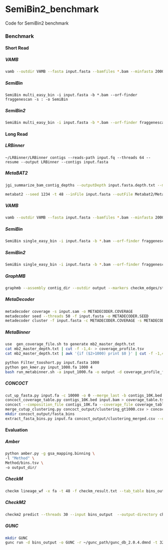 # SemiBin2_benchmark



Code for SemiBin2 benchmark

### Benchmark  ###

#### Short Read ####

##### VAMB #####

```bash
vamb --outdir VAMB --fasta input.fasta --bamfiles *.bam --minfasta 200000 -m 2000 --cuda -o :
```

##### SemiBin #####

```ba
SemiBin multi_easy_bin -i input.fasta -b *.bam --orf-finder fraggenescan -s : -o SemiBin
```

##### SemiBin2 #####

```bash
SemiBin multi_easy_bin -i input.fasta -b *.bam --orf-finder fraggenescan -s : --self-supervised -o SemiBin2
```

#### Long Read ####

##### LRBinner #####

```ba
~/LRBinner/LRBinner contigs --reads-path input.fq --threads 64 --resume --output LRBinner --contigs input.fasta
```

##### MetaBAT2 #####

```bash
jgi_summarize_bam_contig_depths --outputDepth input.fasta.depth.txt --minContigLength 1000 --minContigDepth 1 input.bam --percentIdentity 50

metabat2 --seed 1234 -t 48 --inFile input.fasta --outFile Metabat2/Metabat2 --abdFile input.fasta.depth.txt
```

##### VAMB #####

```bash
vamb --outdir VAMB --fasta input.fasta --bamfiles *.bam --minfasta 200000 -m 2000 --cuda 
```

##### SemiBin #####

```bash
SemiBin single_easy_bin -i input.fasta -b *.bam --orf-finder fraggenescan -o SemiBin
```

##### SemiBin2 #####

```bash
SemiBin single_easy_bin -i input.fasta -b *.bam --orf-finder fraggenescan -o SemiBin2 --self-supervised
```

##### GraphMB #####

```bash
graphmb --assembly contig_dir --outdir output --markers checkm_edges/storage/marker_gene_stats.tsv --cuda
```

##### MetaDecoder #####

```bash
metadecoder coverage -s input.sam -o METADECODER.COVERAGE
metadecoder seed --threads 50 -f input.fasta -o METADECODER.SEED
metadecoder cluster -f input.fasta -c METADECODER.COVERAGE -s METADECODER.SEED -o METADECODER
```

##### MetaBinner #####

```bash
use  gen_coverage_file.sh to generate mb2_master_depth.txt
cat mb2_master_depth.txt | cut -f -1,4- > coverage_profile.tsv
cat mb2_master_depth.txt | awk '{if ($2>1000) print $0 }' | cut -f -1,4- > coverage_profile_f1k.tsv

python Filter_tooshort.py input.fasta 1000
python gen_kmer.py input_1000.fa 1000 4
bash run_metabinner.sh -a input_1000.fa -o output -d coverage_profile_f1k.tsv -k input_1000_kmer_4_f1000.csv -p MetaBinner-master -t 32
```

##### CONCOCT #####

```bash
cut_up_fasta.py input.fa -c 10000 -o 0 --merge_last -b contigs_10K.bed > contigs_10K.fa
concoct_coverage_table.py contigs_10K.bed input.bam > coverage_table.tsv
concoct --composition_file contigs_10K.fa --coverage_file coverage_table.tsv -b concoct_output
merge_cutup_clustering.py concoct_output/clustering_gt1000.csv > concoct_output/clustering_merged.csv
mkdir concoct_output/fasta_bins
extract_fasta_bins.py input.fa concoct_output/clustering_merged.csv --output_path concoct_output/fasta_bins
```

#### Evaluation ####

##### Amber #####

```bash
python amber.py -g gsa_mapping.binning \
-l "Method" \
Method/bins.tsv \
-o output_dir/
```

##### CheckM #####

```bash
checkm lineage_wf -x fa -t 48 -f checkm_result.txt --tab_table bins_output checkm_output
```

##### CheckM2 #####

```bash
checkm2 predict --threads 30 --input bins_output  --output-directory checkm2_output -x .fa
```

##### GUNC #####

```bash
mkdir GUNC
gunc run -d bins_output -o GUNC -r ~/gunc_path/gunc_db_2.0.4.dmnd -t 32
```













